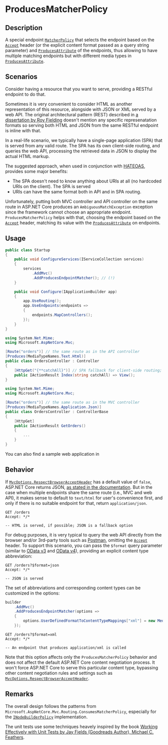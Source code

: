 # ProducesMatcherPolicy

## Description

A special endpoint [`MatcherPolicy`](https://docs.microsoft.com/en-us/dotnet/api/microsoft.aspnetcore.routing.matcherpolicy) that selects the endpoint based on the [`Accept`](https://developer.mozilla.org/en-US/docs/Web/HTTP/Headers/Accept) header (or the explicit content format passed as a query string parameter) and [`ProducesAttribute`](https://docs.microsoft.com/en-us/dotnet/api/microsoft.aspnetcore.mvc.producesattribute) of the endpoints, thus allowing to have multiple matching endpoints but with different media types in [`ProducesAttribute`](https://docs.microsoft.com/en-us/dotnet/api/microsoft.aspnetcore.mvc.producesattribute).

## Scenarios

Consider having a resource that you want to serve, providing a RESTful endpoint to do that.

Sometimes it is very convenient to consider HTML as another representation of this resource, alongside with JSON or XML served by a web API. The original architectural pattern (REST) described in [a dissertation by Roy Fielding](https://www.ics.uci.edu/~fielding/pubs/dissertation/fielding_dissertation.pdf) doesn't mention any specific represenatation formats so serving both HTML and JSON from the same RESTful endpoint is inline with that.

In a real-life scenario, we typically have a single-page application (SPA) that is served from any valid route. The SPA has its own client-side routing, and queries the web API, processing the retrieved data in JSON to display the actual HTML markup.

The suggested approach, when used in conjunction with [HATEOAS](https://en.wikipedia.org/wiki/HATEOAS), provides some major benefits:

- The SPA doesn't need to know anything about URIs at all (no hardcoded URIs on the client). The SPA is served
- URIs can have the same format both in API and in SPA routing.

Unfortunately, putting both MVC controller and API controller on the same route in ASP.NET Core produces an `AmbiguousMatchException` exception since the framework cannot choose an appropriate endpoint. `ProducesMatcherPolicy` helps with that, choosing the endpoint based on the [`Accept`](https://developer.mozilla.org/en-US/docs/Web/HTTP/Headers/Accept) header, matching its value with the [`ProducesAttribute`](https://docs.microsoft.com/en-us/dotnet/api/microsoft.aspnetcore.mvc.producesattribute) on endpoints.

## Usage

```c#
public class Startup
{
    public void ConfigureServices(IServiceCollection services)
    {
        services
            .AddMvc()
            .AddProducesEndpointMatcher(); // (!)
    }

    public void Configure(IApplicationBuilder app)
    {
        app.UseRouting();
        app.UseEndpoints(endpoints =>
        {
            endpoints.MapControllers();
        });
    }
}
```

```c#
using System.Net.Mime;
using Microsoft.AspNetCore.Mvc;

[Route("orders")] // the same route as in the API controller
[Produces(MediaTypeNames.Text.Html)]
public class OrdersController : Controller
{
    [HttpGet("{**catchAll}")] // SPA fallback for client-side routing; an on-site equivalent of MapSpaFallbackRoute()
    public IActionResult Index(string catchAll) => View();
}
```

```c#
using System.Net.Mime;
using Microsoft.AspNetCore.Mvc;

[Route("orders")] // the same route as in the MVC controller
[Produces(MediaTypeNames.Application.Json)]
public class OrdersController : ControllerBase
{
    [HttpGet]
    public IActionResult GetOrders()
    {
        ...
    }
}
```

You can also find a sample web application in

## Behavior

If [`MvcOptions.RespectBrowserAcceptHeader`](https://docs.microsoft.com/en-us/dotnet/api/microsoft.aspnetcore.mvc.mvcoptions.respectbrowseracceptheader) has a default value of `false`, ASP.NET Core returns JSON, [as stated in the documentation](https://docs.microsoft.com/en-us/aspnet/core/web-api/advanced/formatting#browsers-and-content-negotiation). But in the case when multiple endpoints share the same route (i.e., MVC and web API), it makes sense to default to `text/html` for user's convenience first, and only if there is no suitable endpoint for that, return `application/json`.

```
GET /orders
Accept: */*

-- HTML is served, if possible; JSON is a fallback option
```

For debug purposes, it is very typical to query the web API directly from the browser and/or 3rd-party tools such as [Postman](https://www.postman.com), omitting the [`Accept`](https://developer.mozilla.org/en-US/docs/Web/HTTP/Headers/Accept) header. To support this scenario, you can pass the `$format` query parameter (similar to [OData v3](https://www.odata.org/documentation/odata-version-3-0/url-conventions/#url5.1.8) and [OData v4](https://docs.oasis-open.org/odata/odata-json-format/v4.01/odata-json-format-v4.01.html#sec_RequestingtheJSONFormat)), providing an explicit content type abbreviation:

```
GET /orders?$format=json
Accept: */*

-- JSON is served
```

The set of abbreviations and corresponding content types can be customized in the options:

```c#
builder
    .AddMvc()
    .AddProducesEndpointMatcher(options =>
    {
        options.UserDefinedFormatToContentTypeMappings["xml"] = new MediaType("application/xml");
    });
```

```
GET /orders?$format=xml
Accept: */*

-- An endpoint that produces application/xml is called
```

Note that this option affects only the `ProducesMatcherPolicy` behavior and does not affect the default ASP.NET Core content negotiation process. It won't force ASP.NET Core to serve this particular content type, bypassing other content negotiation rules and settings such as [`MvcOptions.RespectBrowserAcceptHeader`](https://docs.microsoft.com/en-us/dotnet/api/microsoft.aspnetcore.mvc.mvcoptions.respectbrowseracceptheader).

## Remarks

The overall design follows the patterns from `Microsoft.AspNetCore.Mvc.Routing.ConsumesMatcherPolicy`, especially for the [`INodeBuilderPolicy`](https://docs.microsoft.com/en-us/dotnet/api/microsoft.aspnetcore.routing.matching.inodebuilderpolicy) implementation.

The unit tests use some techniques heavely inspired by the book [Working Effectively with Unit Tests by Jay Fields (Goodreads Author), Michael C. Feathers](https://www.goodreads.com/book/show/22605938-working-effectively-with-unit-tests).
